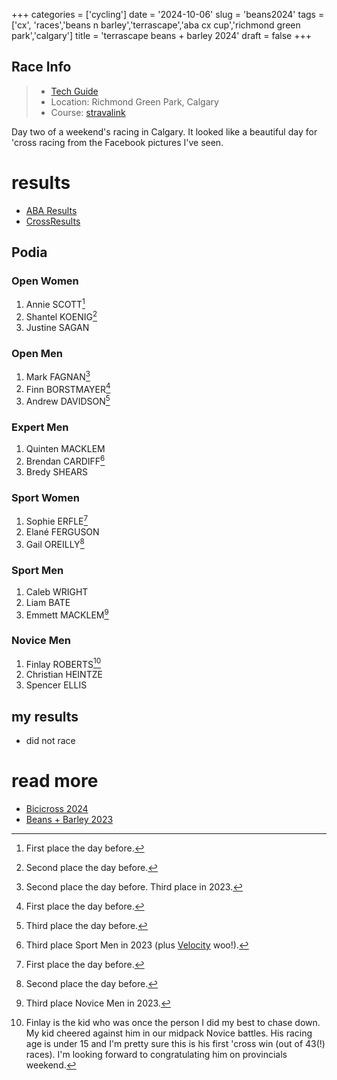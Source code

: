 +++
categories = ['cycling']
date = '2024-10-06'
slug = 'beans2024'
tags = ['cx', 'races','beans n barley','terrascape','aba cx cup','richmond green park','calgary']
title = 'terrascape beans + barley 2024'
draft = false
+++

## Race Info

> * [Tech Guide](https://docs.google.com/document/d/14TC_JQ_0UHXIeUC2A2GDj4qrjsn_0yLm/edit?usp=sharing&ouid=117246394648172247399&rtpof=true&sd=true)
> * Location: Richmond Green Park, Calgary
> * Course: [stravalink](http://www.strava.com/segments/35616154)


Day two of a weekend's racing in Calgary. It looked like a beautiful day for 'cross racing from the Facebook pictures I've seen.
# results

* [ABA Results](https://zone4.ca/race/2024-10-06/8c865736/results)
* [CrossResults](https://www.crossresults.com/race/12493)

## Podia

### Open Women

1. Annie SCOTT[^1]
2. Shantel KOENIG[^2]
3. Justine SAGAN

[^1]: First place the day before.
[^2]: Second place the day before.
### Open Men

1. Mark FAGNAN[^3]
2. Finn BORSTMAYER[^4]
3. Andrew DAVIDSON[^5]

[^3]: Second place the day before. Third place in 2023.
[^4]: First place the day before.
[^5]: Third place the day before.

### Expert Men

1. Quinten MACKLEM
2. Brendan CARDIFF[^6]
3. Bredy SHEARS

[^6]: Third place Sport Men in 2023 (plus [Velocity](../vcc/) woo!).

### Sport Women

1. Sophie ERFLE[^7]
2. Elané FERGUSON
3. Gail OREILLY[^8]

[^7]: First place the day before.
[^8]: Second place the day before.
### Sport Men

1. Caleb WRIGHT
2. Liam BATE
3. Emmett MACKLEM[^9]

[^9]: Third place Novice Men in 2023.
### Novice Men

1. Finlay ROBERTS[^10]
2. Christian HEINTZE
3. Spencer ELLIS

[^10]: Finlay is the kid who was once the person I did my best to chase down. My kid cheered against him in our midpack Novice battles. His racing age is under 15 and I'm pretty sure this is his first 'cross win (out of 43(!) races). I'm looking forward to congratulating him on provincials weekend.
## my results

* did not race
# read more

* [Bicicross 2024](../bicicross2024/)
* [Beans + Barley 2023](../beans2023/)